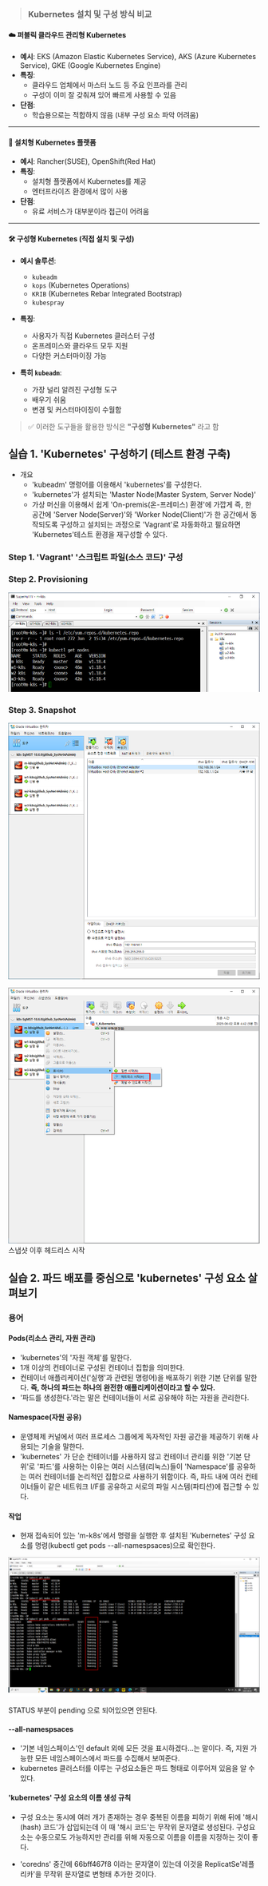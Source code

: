 > ### Kubernetes 설치 및 구성 방식 비교

#### ☁️ 퍼블릭 클라우드 관리형 Kubernetes
- **예시**: EKS (Amazon Elastic Kubernetes Service), AKS (Azure Kubernetes Service), GKE (Google Kubernetes Engine)
- **특징**:
  - 클라우드 업체에서 마스터 노드 등 주요 인프라를 관리
  - 구성이 이미 잘 갖춰져 있어 빠르게 사용할 수 있음
- **단점**:
  - 학습용으로는 적합하지 않음 (내부 구성 요소 파악 어려움)

---

#### 🏢 설치형 Kubernetes 플랫폼
- **예시**: Rancher(SUSE), OpenShift(Red Hat)
- **특징**:
  - 설치형 플랫폼에서 Kubernetes를 제공
  - 엔터프라이즈 환경에서 많이 사용
- **단점**:
  - 유료 서비스가 대부분이라 접근이 어려움

---

#### 🛠️ 구성형 Kubernetes (직접 설치 및 구성)
- **예시 솔루션**:
  - `kubeadm`
  - `kops` (Kubernetes Operations)
  - `KRIB` (Kubernetes Rebar Integrated Bootstrap)
  - `kubespray`

- **특징**:
  - 사용자가 직접 Kubernetes 클러스터 구성
  - 온프레미스와 클라우드 모두 지원
  - 다양한 커스터마이징 가능

- **특히 `kubeadm`**:
  - 가장 널리 알려진 구성형 도구
  - 배우기 쉬움
  - 변경 및 커스터마이징이 수월함

> ✅ 이러한 도구들을 활용한 방식은 **"구성형 Kubernetes"** 라고 함

## 실습 1. 'Kubernetes' 구성하기 (테스트 환경 구축)
- 개요
    - 'kubeadm' 명령어를 이용해서 'kubernetes'를 구성한다.
    - 'kubernetes'가 설치되는  'Master Node(Master System, Server Node)'
    - 가상 머신을 이용해서 쉽게 'On-premis(온-프레미스) 환경'에 가깝게 즉, 한 공간에 'Server Node(Server)'와 'Worker Node(Client)'가 한 공간에서 동작되도록 구성하고 설치되는 과정으로 'Vagrant'로 자동화하고 필요하면 'Kubernetes'테스트 환경을 재구성할 수 있다.

### Step 1. 'Vagrant' '스크립트 파일(소스 코드)' 구성
### Step 2. Provisioning

![](./img/20250601.img/0021.png)
### Step 3. Snapshot

![](./img/20250601.img/0023.png)

![](./img/20250601.img/0022.png)
스냅샷 이후 헤드리스 시작


## 실습 2. 파드 배포를 중심으로 'kubernetes' 구성 요소 살펴보기

### 용어
#### **Pods**(리소스 관리, 자원 관리)
- 'kubernetes'의 '자원 객체'를 말한다.
- 1개 이상의 컨테이너로 구성된 컨테이너 집합을 의미한다.
- 컨테이너 애플리케이션('실행'과 관련된 명령어)을 배포하기 위한 기본 단위를 말한다. **즉, 하나의 파드는 하나의 완전한 애플리케이션이라고 할 수 있다.** 
- '파드를 생성한다.'라는 말은 컨테이너들이 서로 공유해야 하는 자원을 관리한다.

#### Namespace(자원 공유)
- 운영체제 커널에서 여러 프로세스 그룹에게 독자적인 자원 공간을 제공하기 위해 사용되는 기술을 말한다.
- 'kubernetes' 가 단순 컨테이너를 사용하지 않고 컨테이너 관리를 위한 '기본 단위'로 '파드'를 사용하는 이유는 여러 시스템(리눅스)들이 'Namespace'를 공유하는 여러 컨테이너를 논리적인 집합으로 사용하기 위함이다. 즉, 파드 내에 여러 컨테이너들이 같은 네트워크 I/F를 공유하고 서로의 파일 시스템(파티션)에 접근할 수 있다.

#### 작업
- 현재 접속되어 있는 'm-k8s'에서 명령을 실행한 후 설치된 'Kubernetes' 구성 요소를 명령(kubectl get pods --all-namespsaces)으로 확인한다.

![](./img/20250601.img/0024.png)

STATUS 부분이 pending 으로 되어있으면 안된다.

#### --all-namespsaces
- '기본 네임스페이스'인 default 외에 모든 것을 표시하겠다...는 말이다. 즉, 지원 가능한 모든 네임스페이스에서 파드를 수집해서 보여준다.
- kubernetes 클러스터를 이루는 구성요소들은 파드 형태로 이루어져 있음을 알 수 있다.

#### 'kubernetes' 구성 요소의 이름 생성 규칙
- 구성 요소는 동시에 여러 개가 존재하는 경우 중복된 이름을 피하기 위해 뒤에 '해시(hash) 코드'가 삽입되는데 이 때  '해시 코드'는 무작위 문자열로 생성된다.
구성요소는 수동으로도 가능하지만 관리를 위해 자동으로 이름을 이름을 지정하는 것이 좋다.

- 'coredns' 중간에 66bff467f8 이라는 문자열이 있는데 이것을 ReplicatSe'레플리카'을 무작위 문자열로 변형태 추가한 것이다.


